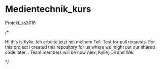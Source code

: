 # Medientechnik_kurs
Projekt_ss2018

/* 

Hi this is Kylie.
Ich arbeite jetzt mit meinem Teil.
Test for pull requests.
For this project I created this repository for us where we might put our shared code later... 
Team members will be now Alex, Kylie, Oli and Wei

*/
